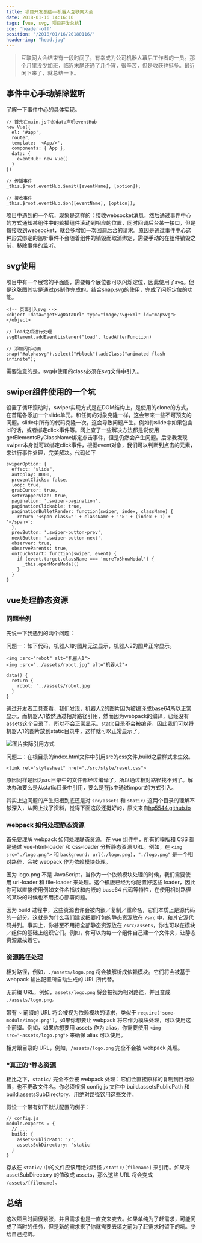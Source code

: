 ```yaml
---
title: 项目开发总结——机器人互联网大会
date: 2018-01-16 14:16:10
tags: [vue, svg, 项目开发总结]
cdn: 'header-off'
position: '/2018/01/16/20180116/'
header-img: "head.jpg"
---
```


> 互联网大会结束有一段时间了，有幸成为公司机器人幕后工作者的一员。那个月里没少加班，临近末尾还通了几个宵，很辛苦，但是收获也挺多。最近闲下来了，就总结一下。

## 事件中心手动解除监听

了解一下事件中心的具体实现。

```
// 首先在main.js中的data声明eventHub
new Vue({
  el: '#app',
  router,
  template: '<App/>',
  components: { App },
  data: {
    eventHub: new Vue()
  }
})

// 传播事件
_this.$root.eventHub.$emit([eventName], [option]);

// 接收事件
_this.$root.eventHub.$on([eventName], [option]);
```

项目中遇到的一个坑，现象是这样的：接收websocket消息，然后通过事件中心的方式通知某组件中的轮播组件滚动到相应的位置，同时回调后台某一接口，但是每接收到websocket，就会多增加一次回调后台的请求。原因是通过事件中心这种形式绑定的监听事件不会随着组件的销毁而取消绑定，需要手动的在组件销毁之前，移除事件的监听。

## svg使用

项目中有一个展馆的平面图，需要每个展位都可以闪烁定位，因此使用了svg。但是这张图其实是通过ps制作完成的。结合snap.svg的使用，完成了闪烁定位的功能。

```
<!-- 页面引入svg -->
<object :data="getSvgDataUrl" type="image/svg+xml" id="mapSvg"></object>

// load之后进行处理
svgElement.addEventListener("load", loadAfterFunction)

// 添加闪烁动画
snap("#alphasvg").select("#block").addClass("animated flash infinite");
```

需要注意的是，svg中使用的class必须在svg文件中引入。

## swiper组件使用的一个坑

设置了循环滚动时，swiper实现方式是在DOM结构上，是使用的clone的方式，在首尾各添加一个slide单元。和任何的对象克隆一样，这会带来一些不可预支的问题。slide中所有的代码克隆一次，这会导致问题产生。例如你slide中如果包含id的话，或者绑定click事件等。网上查了一些解决方法都是说使用getElementsByClassName绑定点击事件，但是仍然会产生问题。后来我发现swiper本身就可以绑定click事件，根据event对象，我们可以判断到点击的元素，来进行事件处理，完美解决。代码如下

```
swiperOption: {
  effect: "slide",
  autoplay: 8000,
  preventClicks: false,
  loop: true,
  grabCursor: true,
  setWrapperSize: true,
  pagination: '.swiper-pagination',
  paginationClickable: true,
  paginationBulletRender: function(swiper, index, className) {
    return '<span class="' + className + '">' + (index + 1) + '</span>';
  },
  prevButton: '.swiper-button-prev',
  nextButton: '.swiper-button-next',
  observer: true,
  observeParents: true,
  onTouchStart: function(swiper, event) {
    if (event.target.className === 'moreToShowModal') {
      _this.openMoreModal()
    }
  }
}
```

## vue处理静态资源

### 问题举例

先说一下我遇到的两个问题：

问题一：如下代码，机器人1的图片无法显示，机器人2的图片正常显示。

```
<img :src="robot" alt="机器人1">
<img :src="../assets/robot.jpg" alt="机器人2">

data() {
  return {
    robot: '../assets/robot.jpg'
  }
}
```

通过开发者工具查看，我们发现，机器人2的图片因为被编译成base64所以正常显示，而机器人1依然通过相对路径引用，然而因为webpack的编译，已经没有assets这个目录了，所以不会正常显示。static目录不会被编译，因此我们可以将机器人1的图片放到static目录中，这样就可以正常显示了。

![图片实际引用方式](img_path.jpg)

问题二：在根目录的index.html文件中引用src的css文件,build之后样式未生效。

```
<link rel="stylesheet" href="./src/style/reset.css">
```
原因同样是因为src目录中的文件都经过编译了，所以通过相对路径找不到了。解决办法要么是从static目录中引用，要么是在js中通过import的方式引入。

其实上边问题的产生归根到底还是对 `src/assets` 和 `static/` 这两个目录的理解不够深入，从网上找了资料，觉得下面这段还挺好的，原文来自[hq5544.github.io](https://hq5544.github.io/vue-webpack/static.html)

### webpack 如何处理静态资源

首先要理解 webpack 如何处理静态资源。在 vue 组件中，所有的模版和 CSS 都是通过 vue-html-loader 和 css-loader 分析静态资源 URL。例如，在 `<img src="./logo.png">` 和 `background: url(./logo.png)`，`"./logo.png"` 是一个相对路径，会被 webpack 作为依赖模块处理。

因为 logo.png 不是 JavaScript，当作为一个依赖模块处理的时候，我们需要使用 url-loader 和 file-loader 来处理。这个模版已经为你配置好这些 loader，因此你可以直接使用例如文件名指纹和内嵌的 base64 代码等特性，在使用相对路径的某块的时候也不用担心部署问题。

因为 build 过程中，这些资源也许会被内嵌／复制／重命名，它们本质上是源代码的一部分。这就是为什么我们建议把要打包的静态资源放在 `/src` 中，和其它源代码并列。事实上，你甚至不用把全部静态资源放在 `/src/assets`，你也可以在模块／组件的基础上组织它们。例如，你可以为每一个组件自己建一个文件夹，让静态资源紧挨着它。

### 资源路径处理

相对路径，例如，`./assets/logo.png` 将会被解析成依赖模块。它们将会被基于 webpack 输出配置所自动生成的 URL 所代替。

无前缀 URL，例如，`assets/logo.png` 将会被视为相对路径，并且变成 `./assets/logo.png`。

带有 ~ 前缀的 URL 将会被视为依赖模块的请求，类似于 `require('some-module/image.png')`。如果你想要让 webpack 将它作为模块处理，可以使用这个前缀。例如，如果你想要用 assets 作为 alias，你需要使用 `<img src="~assets/logo.png">` 来确保 alias 可以使用。

相对跟目录的 URL，例如，`/assets/logo.png` 完全不会被 webpack 处理。

### “真正的”静态资源

相比之下，`static/` 完全不会被 webpack 处理：它们会直接原样的复制到目标位置，也不更改文件名。你必须根据 config.js 文件中 build.assetsPublicPath 和 build.assetsSubDirectory，用绝对路径饮用这些文件。

假设一个带有如下默认配置的例子：

```
// config.js
module.exports = {
  // ...
  build: {
    assetsPublicPath: '/',
    assetsSubDirectory: 'static'
  }
}
```

存放在 `static/` 中的文件应该用绝对路径 `/static/[filename]` 来引用。如果将 assetSubDirectory 的值改成 assets，那么这些 URL 将会变成 `/assets/[filename]`。

## 总结

这次项目时间很紧张，并且需求也是一直变来变去。如果单纯为了赶需求，可能问成了当时的任务，但是新的需求来了你就需要去填之前为了赶需求时留下的坑。少给自己挖坑。